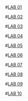 #[LAB 01](https://github.com/2303A510J4/AIML-2024--2025/blob/main/AIML%20lab%201.ipynb)

#[LAB 02](https://github.com/2303A510J4/AIML-2024--2025/blob/main/A%26ML_A2_LAB_02.ipynb)

#[LAB 03](https://github.com/2303A510J4/AIML-2024--2025/blob/main/AI_%26ML_LAB_03_A3.ipynb)

#[LAB 04](https://github.com/2303A510J4/AIML-2024--2025/blob/main/AIML%20LAB04.ipynb)

#[LAB 05](https://github.com/2303A510J4/AIML-2024--2025/blob/main/AIML%20LAB05.ipynb)

#[LAB 06](https://github.com/2303A510J4/AIML-2024--2025/blob/main/Lab06-AIML.ipynb)

#[LAB 07](https://github.com/2303A510J4/AIML-2024--2025/blob/main/AIML%20LAB07.ipynb)

#[LAB 08](https://github.com/2303A510J4/AIML-2024--2025/blob/main/Lab%2008.ipynb)

#[LAB 09]()

#[LAB 10]()




